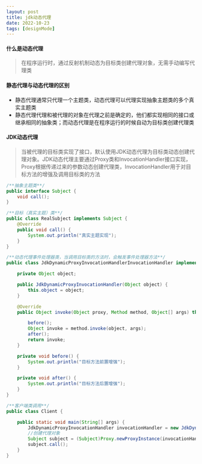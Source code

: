 ```yaml
---
layout: post
title: jdk动态代理
date: 2022-10-23
tags: [designMode]
---
```


#### 什么是动态代理
> 在程序运行时，通过反射机制动态为目标类创建代理对象，无需手动编写代理类

#### 静态代理与动态代理的区别
- 静态代理通常只代理一个主题类，动态代理可以代理实现抽象主题类的多个真实主题类
- 静态代理代理和被代理的对象在代理之前是确定的，他们都实现相同的接口或继承相同的抽象类；而动态代理是在程序运行的时候自动为目标类创建代理类

#### JDK动态代理
> 当被代理的目标类实现了接口，默认使用JDK动态代理为目标类动态创建代理对象。JDK动态代理主要通过Proxy类和InvocationHandler接口实现，
Proxy根据传递过来的参数动态创建代理类，InvocationHandler用于对目标方法的增强及调用目标类的方法

```java
/**抽象主题类**/
public interface Subject {
    void call();
}

/**目标（真实主题）类**/
public class RealSubject implements Subject {
    @Override
    public void call() {
        System.out.println("真实主题实现");
    }
}

/**动态代理事件处理器类，当调用目标类的方法时，会触发事件处理器方法**/
public class JdkDynamicProxyInvocationHandlerInvocationHandler implements InvocationHandler {

    private Object object;

    public JdkDynamicProxyInvocationHandler(Object object) {
        this.object = object;
    }

    @Override
    public Object invoke(Object proxy, Method method, Object[] args) throws Throwable {

        before();
        Object invoke = method.invoke(object, args);
        after();
        return invoke;
    }

    private void before() {
        System.out.println("目标方法前置增强");
    }

    private void after() {
        System.out.println("目标方法后置增强");
    }
}

/**客户端类调用**/
public class Client {

    public static void main(String[] args) {
        JdkDynamicProxyInvocationHandler invocationHandler = new JdkDynamicProxyInvocationHandler(new RealSubject());
        //创建代理对象
        Subject subject = (Subject)Proxy.newProxyInstance(invocationHandler.getClass().getClassLoader(), new Class[]{Subject.class}, invocationHandler);
        subject.call();
    }
}
```

